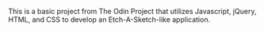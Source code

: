This is a basic project from The Odin Project that utilizes Javascript, jQuery, HTML, and CSS to develop an Etch-A-Sketch-like application.